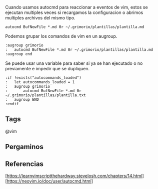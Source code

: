 Cuando usamos autocmd para reaccionar a eventos de vim, estos se ejecutan multiples veces si recargamos la configuracion o abrimos multiples archivos del mismo tipo.

`autocmd BufNewFile *.md 0r ~/.grimorio/plantillas/plantilla.md`

Podemos grupar los comandos de vim en un augroup.
```
:augroup grimorio
:   autocmd BufNewFile *.md 0r ~/.grimorio/plantillas/plantilla.md 
:augroup end
```

Se puede usar una variable para saber si ya se han ejecutado o no previamente e impedir que se dupliquen.
```
:if !exists("autocommands_loaded")
:   let autocommands_loaded = 1
:   augroup grimorio
:       autocmd BufNewFile *.md 0r ~/.grimorio/plantillas/plantilla.txt 
:   augroup END
:endif
```

## Tags
@vim

## Pergaminos

## Referencias
[https://learnvimscriptthehardway.stevelosh.com/chapters/14.html]
[https://neovim.io/doc/user/autocmd.html]
